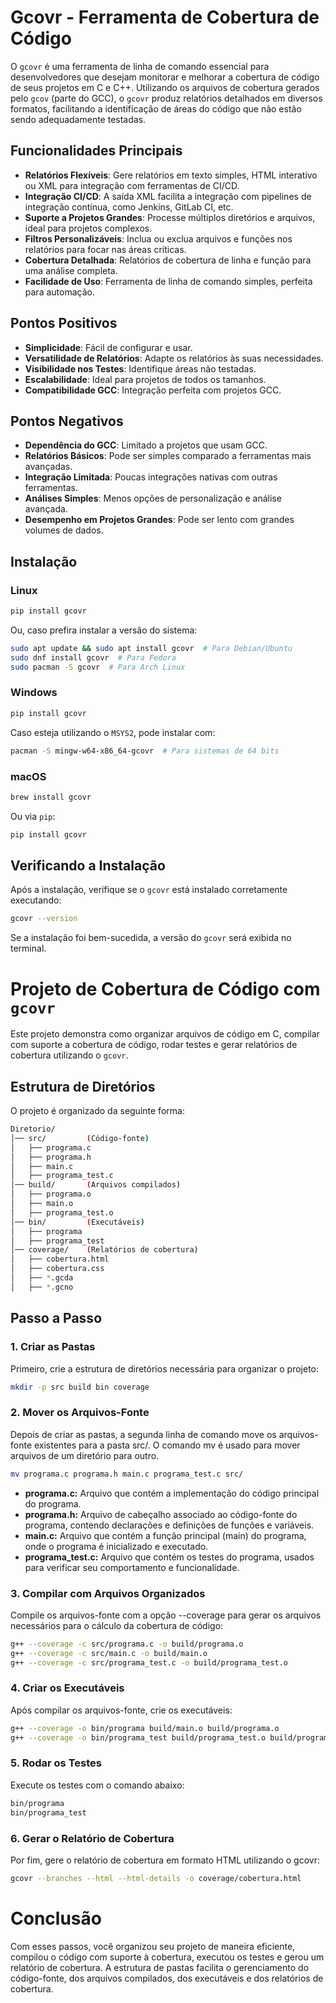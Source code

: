 # Gcovr - Ferramenta de Cobertura de Código

O `gcovr` é uma ferramenta de linha de comando essencial para desenvolvedores que desejam monitorar e melhorar a cobertura de código de seus projetos em C e C++. Utilizando os arquivos de cobertura gerados pelo `gcov` (parte do GCC), o `gcovr` produz relatórios detalhados em diversos formatos, facilitando a identificação de áreas do código que não estão sendo adequadamente testadas.

## Funcionalidades Principais

-   **Relatórios Flexíveis**: Gere relatórios em texto simples, HTML interativo ou XML para integração com ferramentas de CI/CD.
-   **Integração CI/CD**: A saída XML facilita a integração com pipelines de integração contínua, como Jenkins, GitLab CI, etc.
-   **Suporte a Projetos Grandes**: Processe múltiplos diretórios e arquivos, ideal para projetos complexos.
-   **Filtros Personalizáveis**: Inclua ou exclua arquivos e funções nos relatórios para focar nas áreas críticas.
-   **Cobertura Detalhada**: Relatórios de cobertura de linha e função para uma análise completa.
-   **Facilidade de Uso**: Ferramenta de linha de comando simples, perfeita para automação.

## Pontos Positivos

-   **Simplicidade**: Fácil de configurar e usar.
-   **Versatilidade de Relatórios**: Adapte os relatórios às suas necessidades.
-   **Visibilidade nos Testes**: Identifique áreas não testadas.
-   **Escalabilidade**: Ideal para projetos de todos os tamanhos.
-   **Compatibilidade GCC**: Integração perfeita com projetos GCC.

## Pontos Negativos

-   **Dependência do GCC**: Limitado a projetos que usam GCC.
-   **Relatórios Básicos**: Pode ser simples comparado a ferramentas mais avançadas.
-   **Integração Limitada**: Poucas integrações nativas com outras ferramentas.
-   **Análises Simples**: Menos opções de personalização e análise avançada.
-   **Desempenho em Projetos Grandes**: Pode ser lento com grandes volumes de dados.

## Instalação

### Linux

```bash
pip install gcovr
```
Ou, caso prefira instalar a versão do sistema:
```bash
sudo apt update && sudo apt install gcovr  # Para Debian/Ubuntu
sudo dnf install gcovr  # Para Fedora
sudo pacman -S gcovr  # Para Arch Linux
```

### Windows
```bash
pip install gcovr
```
Caso esteja utilizando o `MSYS2`, pode instalar com:
```bash
pacman -S mingw-w64-x86_64-gcovr  # Para sistemas de 64 bits
```

### macOS
```bash
brew install gcovr
```
Ou via `pip`:
```bash
pip install gcovr
```

## Verificando a Instalação
Após a instalação, verifique se o `gcovr` está instalado corretamente executando:
```bash
gcovr --version
```

Se a instalação foi bem-sucedida, a versão do `gcovr` será exibida no terminal.



# Projeto de Cobertura de Código com `gcovr`

Este projeto demonstra como organizar arquivos de código em C, compilar com suporte a cobertura de código, rodar testes e gerar relatórios de cobertura utilizando o `gcovr`.

## Estrutura de Diretórios

O projeto é organizado da seguinte forma:

```bash
Diretorio/
│── src/         (Código-fonte)
│   ├── programa.c
│   ├── programa.h
│   ├── main.c
│   ├── programa_test.c
│── build/       (Arquivos compilados)
│   ├── programa.o
│   ├── main.o
│   ├── programa_test.o
│── bin/         (Executáveis)
│   ├── programa
│   ├── programa_test
│── coverage/    (Relatórios de cobertura)
│   ├── cobertura.html
│   ├── cobertura.css
│   ├── *.gcda
│   ├── *.gcno
```

## Passo a Passo

### 1. Criar as Pastas

Primeiro, crie a estrutura de diretórios necessária para organizar o projeto:

```bash
mkdir -p src build bin coverage
```

### 2. Mover os Arquivos-Fonte

Depois de criar as pastas, a segunda linha de comando move os arquivos-fonte existentes para a pasta src/. O comando mv é usado para mover arquivos de um diretório para outro.

```bash
mv programa.c programa.h main.c programa_test.c src/
```

-   **programa.c:** Arquivo que contém a implementação do código principal do programa.
-   **programa.h:** Arquivo de cabeçalho associado ao código-fonte do programa, contendo declarações e definições de funções e variáveis.
-   **main.c:** Arquivo que contém a função principal (main) do programa, onde o programa é inicializado e executado.
-   **programa_test.c:** Arquivo que contém os testes do programa, usados para verificar seu comportamento e funcionalidade.

### 3. Compilar com Arquivos Organizados

Compile os arquivos-fonte com a opção --coverage para gerar os arquivos necessários para o cálculo da cobertura de código:

```bash
g++ --coverage -c src/programa.c -o build/programa.o
g++ --coverage -c src/main.c -o build/main.o
g++ --coverage -c src/programa_test.c -o build/programa_test.o
```

### 4. Criar os Executáveis

Após compilar os arquivos-fonte, crie os executáveis:

```bash
g++ --coverage -o bin/programa build/main.o build/programa.o
g++ --coverage -o bin/programa_test build/programa_test.o build/programa.o
```

### 5. Rodar os Testes

Execute os testes com o comando abaixo:

```bash
bin/programa
bin/programa_test
```

### 6. Gerar o Relatório de Cobertura

Por fim, gere o relatório de cobertura em formato HTML utilizando o gcovr:

```bash
gcovr --branches --html --html-details -o coverage/cobertura.html
```

# Conclusão
Com esses passos, você organizou seu projeto de maneira eficiente, compilou o código com suporte à cobertura, executou os testes e gerou um relatório de cobertura. A estrutura de pastas facilita o gerenciamento do código-fonte, dos arquivos compilados, dos executáveis e dos relatórios de cobertura.
